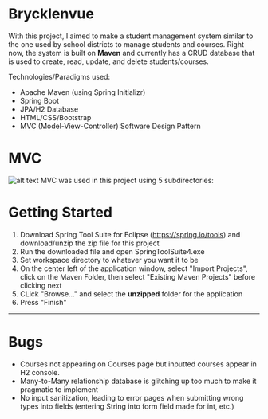 # Brycklenvue
With this project, I aimed to make a student management system similar to the one used by school districts to manage students and courses.
Right now, the system is built on **Maven** and currently has a CRUD database that is used to create, read, update, and delete students/courses.

Technologies/Paradigms used:
- Apache Maven (using Spring Initializr)
- Spring Boot
- JPA/H2 Database
- HTML/CSS/Bootstrap
- MVC (Model-View-Controller) Software Design Pattern

# MVC

![alt text](https://upload.wikimedia.org/wikipedia/commons/thumb/a/a0/MVC-Process.svg/1200px-MVC-Process.svg.png)
MVC was used in this project using 5 subdirectories:


# Getting Started

1. Download Spring Tool Suite for Eclipse (https://spring.io/tools) and download/unzip the zip file for this project
2. Run the downloaded file and open SpringToolSuite4.exe
3. Set workspace directory to whatever you want it to be
4. On the center left of the application window, select "Import Projects", click on the Maven Folder, then select "Existing Maven Projects" before clicking next
5. CLick "Browse..." and select the **unzipped** folder for the application
6. Press "Finish"

---

# Bugs
- Courses not appearing on Courses page but inputted courses appear in H2 console.
- Many-to-Many relationship database is glitching up too much to make it pragmatic to implement
- No input sanitization, leading to error pages when submitting wrong types into fields (entering String into form field made for int, etc.)